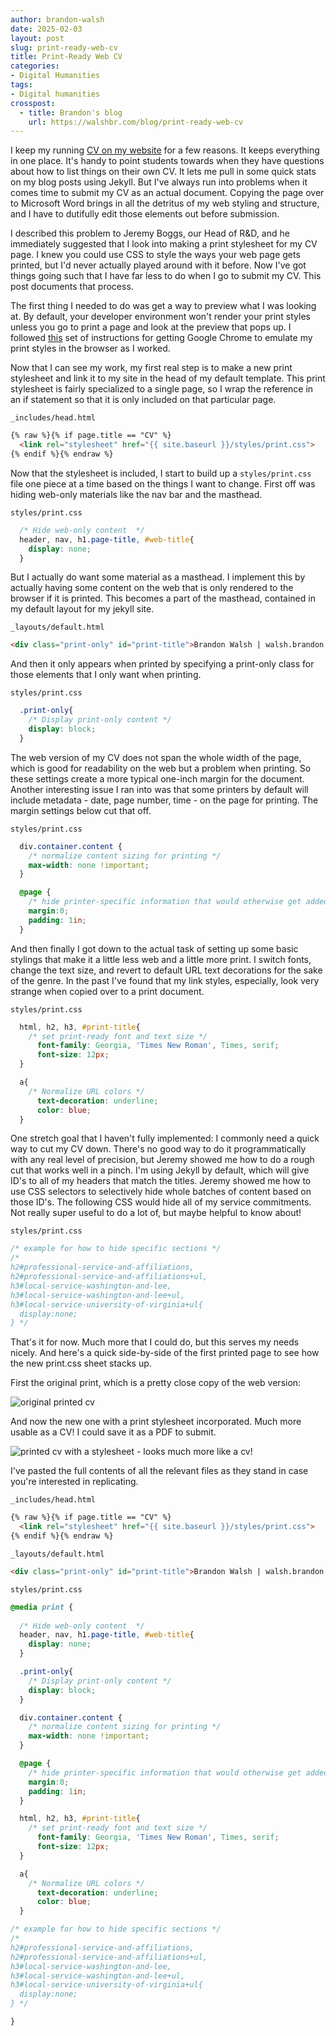 ```yaml
---
author: brandon-walsh
date: 2025-02-03
layout: post
slug: print-ready-web-cv
title: Print-Ready Web CV
categories:
- Digital Humanities
tags:
- Digital humanities
crosspost:
  - title: Brandon's blog
    url: https://walshbr.com/blog/print-ready-web-cv
---
```

I keep my running [CV on my website](https://walshbr.com/cv) for a few reasons. It keeps everything in one place. It's handy to point students towards when they have questions about how to list things on their own CV. It lets me pull in some quick stats on my blog posts using Jekyll. But I've always run into problems when it comes time to submit my CV as an actual document. Copying the page over to Microsoft Word brings in all the detritus of my web styling and structure, and I have to dutifully edit those elements out before submission. 

I described this problem to Jeremy Boggs, our Head of R&D, and he immediately suggested that I look into making a print stylesheet for my CV page. I knew you could use CSS to style the ways your web page gets printed, but I'd never actually played around with it before. Now I've got things going such that I have far less to do when I go to submit my CV. This post documents that process. 

The first thing I needed to do was get a way to preview what I was looking at. By default, your developer environment won't render your print styles unless you go to print a page and look at the preview that pops up. I followed [this](https://stackoverflow.com/questions/9519556/faster-way-to-develop-and-test-print-stylesheets-avoid-print-preview-every-time) set of instructions for getting Google Chrome to emulate my print styles in the browser as I worked. 

Now that I can see my work, my first real step is to make a new print stylesheet and link it to my site in the head of my default template. This print stylesheet is fairly specialized to a single page, so I wrap the reference in an if statement so that it is only included on that particular page. 

`_includes/head.html`
```html
{% raw %}{% if page.title == "CV" %}
  <link rel="stylesheet" href="{{ site.baseurl }}/styles/print.css">
{% endif %}{% endraw %}
```

Now that the stylesheet is included, I start to build up a `styles/print.css` file one piece at a time based on the things I want to change. First off was hiding web-only materials like the nav bar and the masthead. 

`styles/print.css`
```css
  /* Hide web-only content  */
  header, nav, h1.page-title, #web-title{
    display: none;
  }
```

But I actually do want some material as a masthead. I implement this by actually having some content on the web that is only rendered to the browser if it is printed. This becomes a part of the masthead, contained in my default layout for my jekyll site.

`_layouts/default.html`
```html
<div class="print-only" id="print-title">Brandon Walsh | walsh.brandon.michael@gmail.com | @walshbr</div>
```

And then it only appears when printed by specifying a print-only class for those elements that I only want when printing.

`styles/print.css`
```css
  .print-only{
    /* Display print-only content */
    display: block;
  }
```

The web version of my CV does not span the whole width of the page, which is good for readability on the web but a problem when printing. So these settings create a more typical one-inch margin for the document. Another interesting issue I ran into was that some printers by default will include metadata - date, page number, time - on the page for printing. The margin settings below cut that off. 

`styles/print.css`
```css
  div.container.content {
    /* normalize content sizing for printing */
    max-width: none !important;
  }

  @page {
    /* hide printer-specific information that would otherwise get added */
    margin:0;
    padding: 1in;
  }
```

And then finally I got down to the actual task of setting up some basic stylings that make it a little less web and a little more print. I switch fonts, change the text size, and revert to default URL text decorations for the sake of the genre. In the past I've found that my link styles, especially, look very strange when copied over to a print document.  

`styles/print.css`
```css
  html, h2, h3, #print-title{
    /* set print-ready font and text size */
      font-family: Georgia, 'Times New Roman', Times, serif; 
      font-size: 12px;
  }

  a{
    /* Normalize URL colors */
      text-decoration: underline;
      color: blue;
  }
```

One stretch goal that I haven't fully implemented: I commonly need a quick way to cut my CV down. There's no good way to do it programmatically with any real level of precision, but Jeremy showed me how to do a rough cut that works well in a pinch. I'm using Jekyll by default, which will give ID's to all of my headers that match the titles. Jeremy showed me how to use CSS selectors to selectively hide whole batches of content based on those ID's. The following CSS would hide all of my service commitments. Not really super useful to do a lot of, but maybe helpful to know about!

`styles/print.css`
```css
/* example for how to hide specific sections */
/* 
h2#professional-service-and-affiliations,
h2#professional-service-and-affiliations+ul,
h3#local-service-washington-and-lee,
h3#local-service-washington-and-lee+ul,
h3#local-service-university-of-virginia+ul{
  display:none;
} */
```

That's it for now. Much more that I could do, but this serves my needs nicely. And here's a quick side-by-side of the first printed page to see how the new print.css sheet stacks up.  

First the original print, which is a pretty close copy of the web version:

![original printed cv](/assets/post-media/print-ready-web-cv/1.jpg)

And now the new one with a print stylesheet incorporated. Much more usable as a CV! I could save it as a PDF to submit. 

![printed cv with a stylesheet - looks much more like a cv!](/assets/post-media/print-ready-web-cv/2.jpg)

I've pasted the full contents of all the relevant files as they stand in case you're interested in replicating.

`_includes/head.html`
```html
{% raw %}{% if page.title == "CV" %}
  <link rel="stylesheet" href="{{ site.baseurl }}/styles/print.css">
{% endif %}{% endraw %}
```

`_layouts/default.html`
```html
<div class="print-only" id="print-title">Brandon Walsh | walsh.brandon.michael@gmail.com | @walshbr</div>
```

`styles/print.css`
```css
@media print {
  
  /* Hide web-only content  */
  header, nav, h1.page-title, #web-title{
    display: none;
  }

  .print-only{
    /* Display print-only content */
    display: block;
  }

  div.container.content {
    /* normalize content sizing for printing */
    max-width: none !important;
  }

  @page {
    /* hide printer-specific information that would otherwise get added */
    margin:0;
    padding: 1in;
  }

  html, h2, h3, #print-title{
    /* set print-ready font and text size */
      font-family: Georgia, 'Times New Roman', Times, serif; 
      font-size: 12px;
  }

  a{
    /* Normalize URL colors */
      text-decoration: underline;
      color: blue;
  }

/* example for how to hide specific sections */
/* 
h2#professional-service-and-affiliations,
h2#professional-service-and-affiliations+ul,
h3#local-service-washington-and-lee,
h3#local-service-washington-and-lee+ul,
h3#local-service-university-of-virginia+ul{
  display:none;
} */

}

```

